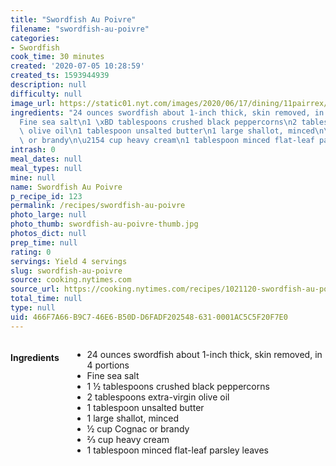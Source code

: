 ```yaml
---
title: "Swordfish Au Poivre"
filename: "swordfish-au-poivre"
categories:
- Swordfish
cook_time: 30 minutes
created: '2020-07-05 10:28:59'
created_ts: 1593944939
description: null
difficulty: null
image_url: https://static01.nyt.com/images/2020/06/17/dining/11pairrex/merlin_173165397_d0d4e7ba-789e-4bc7-ae1c-e8b484ded440-articleLarge.jpg
ingredients: "24 ounces swordfish about 1-inch thick, skin removed, in 4 portions\n\
  Fine sea salt\n1 \xBD tablespoons crushed black peppercorns\n2 tablespoons extra-virgin\
  \ olive oil\n1 tablespoon unsalted butter\n1 large shallot, minced\n\xBD cup Cognac\
  \ or brandy\n\u2154 cup heavy cream\n1 tablespoon minced flat-leaf parsley leaves"
intrash: 0
meal_dates: null
meal_types: null
mine: null
name: Swordfish Au Poivre
p_recipe_id: 123
permalink: /recipes/swordfish-au-poivre
photo_large: null
photo_thumb: swordfish-au-poivre-thumb.jpg
photos_dict: null
prep_time: null
rating: 0
servings: Yield 4 servings
slug: swordfish-au-poivre
source: cooking.nytimes.com
source_url: https://cooking.nytimes.com/recipes/1021120-swordfish-au-poivre?action=click&module=Global%20Search%20Recipe%20Card&pgType=search&rank=13
total_time: null
type: null
uid: 466F7A66-B9C7-46E6-B50D-D6FADF202548-631-0001AC5C5F20F7E0
---
```

<div class="large-8 medium-7 columns" id="writeup">	</div><!-- #writeup -->
</div><!-- #row-one -->
<div class="row" id="row-two">	<div class="medium-4 small-5 columns" id="ingredients"><h4>Ingredients</h4><div class="box box-ingredients content"><ul>
<li>24 ounces swordfish about 1-inch thick, skin removed, in 4 portions</li>
<li>Fine sea salt</li>
<li>1 ½ tablespoons crushed black peppercorns</li>
<li>2 tablespoons extra-virgin olive oil</li>
<li>1 tablespoon unsalted butter</li>
<li>1 large shallot, minced</li>
<li>½ cup Cognac or brandy</li>
<li>⅔ cup heavy cream</li>
<li>1 tablespoon minced flat-leaf parsley leaves</li>
</ul>
</div>	</div>	<div class="medium-6 small-7 columns" id="directions">	</div>